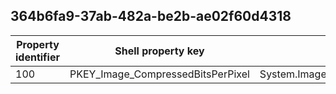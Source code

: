 ## 364b6fa9-37ab-482a-be2b-ae02f60d4318

Property identifier | Shell property key | Shell name | Alias
--- | --- | --- | ---
100 | PKEY_Image_CompressedBitsPerPixel | System.Image.CompressedBitsPerPixel | 


